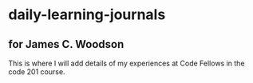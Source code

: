 # daily-learning-journals

## for James C. Woodson

This is where I will add details of my experiences at Code Fellows in the code 201 course.
